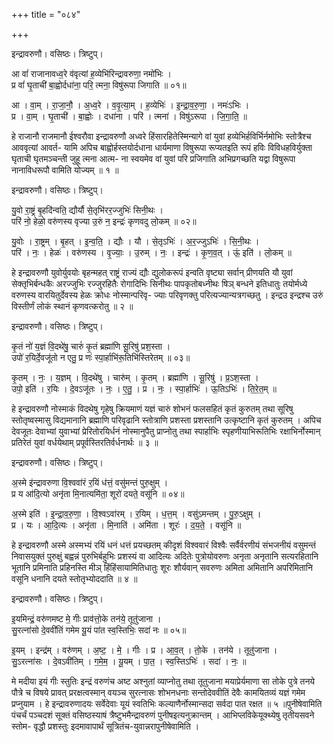 +++
title = "०८४"

+++


इन्द्रावरुणौ। वसिष्ठः। त्रिष्टुप्।

आ वां॑ राजानावध्व॒रे व॑वृत्यां ह॒व्येभि॑रिन्द्रावरुणा॒ नमो॑भिः ।  
प्र वां॑ घृ॒ताची॑ बा॒ह्वोर्दधा॑ना॒ परि॒ त्मना॒ विषु॑रूपा जिगाति ॥ ०१॥

आ । वा॒म् । रा॒जा॒नौ॒ । अ॒ध्व॒रे । व॒वृ॒त्या॒म् । ह॒व्येभिः॑ । इ॒न्द्रा॒व॒रु॒णा॒ । नमः॑ऽभिः ।  
प्र । वा॒म् । घृ॒ताची॑ । बा॒ह्वोः । दधा॑ना । परि॑ । त्मना॑ । विषु॑ऽरूपा । जि॒गा॒ति॒ ॥

हे राजानौ राजमानौ ईश्वरौवा इन्द्रावरुणौ अध्वरे हिंसारहितेस्मिन्यागे वां युवां हव्येभिर्हविर्भिर्नमोभिः स्तोत्रैश्च आववृत्यां आवर्त- यामि अपिच बाह्वोर्हस्तयोर्दधाना धार्यमाणा विषुरूपा रूप्यतइति रूपं हविः विविधहविर्युक्ता घृताची घृतमञ्चन्ती जुहू त्मना आत्म- ना स्वयमेव वां युवां परि प्रजिगाति अभिप्रगच्छति यद्वा विषुरूपा नानाविधरूपौ वामिति योज्यम् ॥ १ ॥

इन्द्रावरुणौ। वसिष्ठः। त्रिष्टुप्।

यु॒वो रा॒ष्ट्रं बृ॒हदि॑न्वति॒ द्यौर्यौ से॒तृभि॑रर॒ज्जुभिः॑ सिनी॒थः ।  
परि॑ नो॒ हेळो॒ वरु॑णस्य वृज्या उ॒रुं न॒ इन्द्रः॑ कृणवदु लो॒कम् ॥ ०२॥

यु॒वोः । रा॒ष्ट्रम् । बृ॒हत् । इ॒न्व॒ति॒ । द्यौः । यौ । से॒तृऽभिः॑ । अ॒र॒ज्जुऽभिः॑ । सि॒नी॒थः ।  
परि॑ । नः॒ । हेळः॑ । वरु॑णस्य । वृ॒ज्याः॒ । उ॒रुम् । नः॒ । इन्द्रः॑ । कृ॒ण॒व॒त् । ऊं॒ इति॑ । लो॒कम् ॥

हे इन्द्रावरुणौ युवोर्युवयोः बृहन्महत् राष्ट्रं राज्यं द्यौः द्युलोकरूपं इन्वति वृष्ट्या सर्वान् प्रीणयति यौ युवां सेक्तृभिर्बन्धकैः अरज्जुभिः रज्जुरहितैः रोगादिभिः सिनीथः पापकृतोबध्नीथः षिञ् बन्धने इतिधातुः तयोर्मध्ये वरुणस्य वारयितुर्देवस्य हेळः क्रोधः नोस्मान्परिवृ- ज्याः परिवृणक्तु परित्यज्यान्यत्रगच्छतु । इन्द्रउ इन्द्रश्च उरुं विस्तीर्णं लोकं स्थानं कृणवत्करोतु ॥ २ ॥

इन्द्रावरुणौ। वसिष्ठः। त्रिष्टुप्।

कृ॒तं नो॑ य॒ज्ञं वि॒दथे॑षु॒ चारुं॑ कृ॒तं ब्रह्मा॑णि सू॒रिषु॑ प्रश॒स्ता ।  
उपो॑ र॒यिर्दे॒वजू॑तो न एतु॒ प्र णः॑ स्पा॒र्हाभि॑रू॒तिभि॑स्तिरेतम् ॥ ०३॥

कृ॒तम् । नः॒ । य॒ज्ञम् । वि॒दथे॑षु । चारु॑म् । कृ॒तम् । ब्रह्मा॑णि । सू॒रिषु॑ । प्र॒ऽश॒स्ता ।  
उपो॒ इति॑ । र॒यिः । दे॒वऽजू॑तः । नः॒ । ए॒तु॒ । प्र । नः॒ । स्पा॒र्हाभिः॑ । ऊ॒तिऽभिः॑ । ति॒रे॒त॒म् ॥

हे इन्द्रावरुणौ नोस्माकं विदथेषु गृहेषु क्रियमाणं यज्ञं चारुं शोभनं फलसहितं कृतं कुरुतम् तथा सूरिषु स्तोतृष्वस्मासु विद्यमानानि ब्रह्माणि परिवृढानि स्तोत्राणि प्रशस्ता प्रशस्तानि उत्कृष्टानि कृतं कुरुतम् । अपिच देवजूतः देवाभ्यां युवाभ्यां प्रेरितोरयिर्धनं नोस्मानुपैतु प्राप्नोतु तथा स्पार्हाभिः स्पृहणीयाभिरूतिभिः रक्षाभिर्नोस्मान् प्रतिरेतं युवां वर्धयेथाम् प्रपूर्वस्तिरतिर्वर्धनार्थः ॥ ३ ॥

इन्द्रावरुणौ। वसिष्ठः। त्रिष्टुप्।

अ॒स्मे इ॑न्द्रावरुणा वि॒श्ववा॑रं र॒यिं ध॑त्तं॒ वसु॑मन्तं पुरु॒क्षुम् ।  
प्र य आ॑दि॒त्यो अनृ॑ता मि॒नात्यमि॑ता॒ शूरो॑ दयते॒ वसू॑नि ॥ ०४॥

अ॒स्मे इति॑ । इ॒न्द्रा॒व॒रु॒णा॒ । वि॒श्वऽवा॑रम् । र॒यिम् । ध॒त्त॒म् । वसु॑ऽमन्तम् । पु॒रु॒ऽक्षुम् ।  
प्र । यः । आ॒दि॒त्यः । अनृ॑ता । मि॒नाति॑ । अमि॑ता । शूरः॑ । द॒य॒ते॒ । वसू॑नि ॥

हे इन्द्रावरुणौ अस्मे अस्मभ्यं रयिं धनं धत्तं प्रयच्छतम् कीदृशं विश्ववारं विश्वैः सर्वैर्वरणीयं संभजनीयं वसुमन्तं निवासयुक्तं पुरुक्षुं बह्वन्नं पुरुभिर्बहुभिः प्रशस्यं वा आदित्यः अदितेः पुत्रोयोवरुणः अनृता अनृतानि सत्यरहितानि भूतानि प्रमिनाति प्रहिनस्ति मीञ् हिंहिंसायामितिधातुः शूरः शौर्यवान् सवरुणः अमिता अमितानि अपरिमितानि वसूनि धनानि दयते स्तोतृभ्योददाति ॥ ४ ॥

इन्द्रावरुणौ। वसिष्ठः। त्रिष्टुप्।

इ॒यमिन्द्रं॒ वरु॑णमष्ट मे॒ गीः प्राव॑त्तो॒के तन॑ये॒ तूतु॑जाना ।  
सु॒रत्ना॑सो दे॒ववी॑तिं गमेम यू॒यं पा॑त स्व॒स्तिभिः॒ सदा॑ नः ॥ ०५॥

इ॒यम् । इन्द्र॑म् । वरु॑णम् । अ॒ष्ट॒ । मे॒ । गीः । प्र । आ॒व॒त् । तो॒के । तन॑ये । तूतु॑जाना ।  
सु॒ऽरत्ना॑सः । दे॒वऽवी॑तिम् । ग॒मे॒म॒ । यू॒यम् । पा॒त॒ । स्व॒स्तिऽभिः॑ । सदा॑ । नः॒ ॥

मे मदीया इयं गीः स्तुतिः इन्द्रं वरुणंच अष्ट अश्नुतां व्याप्नोतु तथा तूतुजाना मयाप्रेर्यमाणा सा तोके पुत्रे तनये पौत्रे च विषये प्रावत् प्ररक्षत्वस्मान् वयञ्च सुरत्नासः शोभनधनाः सन्तोदेववीतिं देवैः कामयितव्यं यज्ञं गमेम प्रप्नुयाम । हे इन्द्रावरुणादयः सर्वेदेवाः यूयं स्वतिभिः कल्याणैर्नोस्मान्सदा सर्वदा पात रक्षत ॥ ५ ॥पुनीषेवामिति पंचर्चं पञ्चदशं सूक्तं वसिष्ठस्याषं त्रैष्टुभमैन्द्रावरुणं पुनीषइत्यनुक्रान्तम् । आभिप्लविकेयूक्थ्येषु तृतीयसवने स्तोम- वृद्धौ प्रशस्तुः इदमावापार्थं सूत्रितंच-युवान्नरापुनीषेवामिति ।